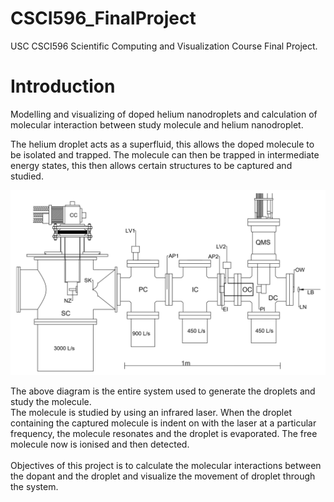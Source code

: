 # CSCI596_FinalProject
USC CSCI596 Scientific Computing and Visualization Course Final Project. <br>

# Introduction
Modelling and visualizing of doped helium nanodroplets and calculation of molecular interaction between study molecule and helium nanodroplet.

The helium droplet acts as a superfluid, this allows the doped molecule to be isolated and trapped. The molecule can then be trapped in intermediate energy states, this then allows certain structures to be captured and studied. <br>

![Machine](RSI_Drawing_rev6.jpg "Drawing of machine")<br>

The above diagram is the entire system used to generate the droplets and study the molecule.<br>
The molecule is studied by using an infrared laser. When the droplet containing the captured molecule is indent on with the laser at a particular frequency, the molecule resonates and the droplet is evaporated. The free molecule now is ionised and then detected.<br>
<br>
Objectives of this project is to calculate the molecular interactions between the dopant and the droplet and visualize the movement of droplet through the system.

